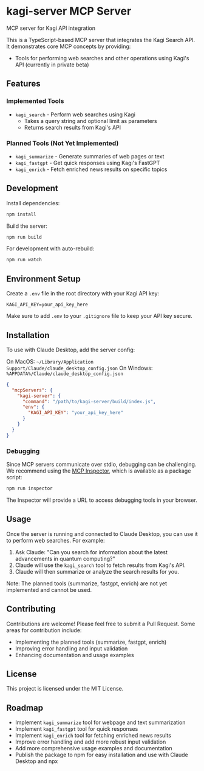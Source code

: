 # kagi-server MCP Server

MCP server for Kagi API integration

This is a TypeScript-based MCP server that integrates the Kagi Search API. It demonstrates core MCP concepts by providing:

- Tools for performing web searches and other operations using Kagi's API (currently in private beta)

## Features

### Implemented Tools
- `kagi_search` - Perform web searches using Kagi
  - Takes a query string and optional limit as parameters
  - Returns search results from Kagi's API

### Planned Tools (Not Yet Implemented)
- `kagi_summarize` - Generate summaries of web pages or text
- `kagi_fastgpt` - Get quick responses using Kagi's FastGPT
- `kagi_enrich` - Fetch enriched news results on specific topics

## Development

Install dependencies:
```bash
npm install
```

Build the server:
```bash
npm run build
```

For development with auto-rebuild:
```bash
npm run watch
```

## Environment Setup

Create a `.env` file in the root directory with your Kagi API key:

```
KAGI_API_KEY=your_api_key_here
```

Make sure to add `.env` to your `.gitignore` file to keep your API key secure.

## Installation

To use with Claude Desktop, add the server config:

On MacOS: `~/Library/Application Support/Claude/claude_desktop_config.json`
On Windows: `%APPDATA%/Claude/claude_desktop_config.json`

```json
{
  "mcpServers": {
    "kagi-server": {
      "command": "/path/to/kagi-server/build/index.js",
      "env": {
        "KAGI_API_KEY": "your_api_key_here"
      }
    }
  }
}
```

### Debugging

Since MCP servers communicate over stdio, debugging can be challenging. We recommend using the [MCP Inspector](https://github.com/modelcontextprotocol/inspector), which is available as a package script:

```bash
npm run inspector
```

The Inspector will provide a URL to access debugging tools in your browser.

## Usage

Once the server is running and connected to Claude Desktop, you can use it to perform web searches. For example:

1. Ask Claude: "Can you search for information about the latest advancements in quantum computing?"
2. Claude will use the `kagi_search` tool to fetch results from Kagi's API.
3. Claude will then summarize or analyze the search results for you.

Note: The planned tools (summarize, fastgpt, enrich) are not yet implemented and cannot be used.

## Contributing

Contributions are welcome! Please feel free to submit a Pull Request. Some areas for contribution include:

- Implementing the planned tools (summarize, fastgpt, enrich)
- Improving error handling and input validation
- Enhancing documentation and usage examples

## License

This project is licensed under the MIT License.

## Roadmap

- Implement `kagi_summarize` tool for webpage and text summarization
- Implement `kagi_fastgpt` tool for quick responses
- Implement `kagi_enrich` tool for fetching enriched news results
- Improve error handling and add more robust input validation
- Add more comprehensive usage examples and documentation
- Publish the package to npm for easy installation and use with Claude Desktop and npx
